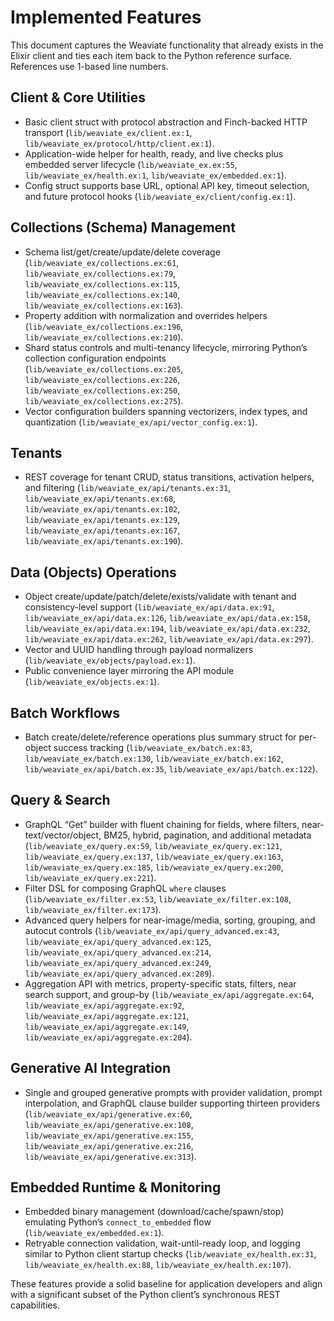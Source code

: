 # Implemented Features

This document captures the Weaviate functionality that already exists in the Elixir client and ties each item back to the Python reference surface. References use 1-based line numbers.

## Client & Core Utilities

- Basic client struct with protocol abstraction and Finch-backed HTTP transport (`lib/weaviate_ex/client.ex:1`, `lib/weaviate_ex/protocol/http/client.ex:1`).
- Application-wide helper for health, ready, and live checks plus embedded server lifecycle (`lib/weaviate_ex.ex:55`, `lib/weaviate_ex/health.ex:1`, `lib/weaviate_ex/embedded.ex:1`).
- Config struct supports base URL, optional API key, timeout selection, and future protocol hooks (`lib/weaviate_ex/client/config.ex:1`).

## Collections (Schema) Management

- Schema list/get/create/update/delete coverage (`lib/weaviate_ex/collections.ex:61`, `lib/weaviate_ex/collections.ex:79`, `lib/weaviate_ex/collections.ex:115`, `lib/weaviate_ex/collections.ex:140`, `lib/weaviate_ex/collections.ex:163`).
- Property addition with normalization and overrides helpers (`lib/weaviate_ex/collections.ex:196`, `lib/weaviate_ex/collections.ex:210`).
- Shard status controls and multi-tenancy lifecycle, mirroring Python’s collection configuration endpoints (`lib/weaviate_ex/collections.ex:205`, `lib/weaviate_ex/collections.ex:226`, `lib/weaviate_ex/collections.ex:250`, `lib/weaviate_ex/collections.ex:275`).
- Vector configuration builders spanning vectorizers, index types, and quantization (`lib/weaviate_ex/api/vector_config.ex:1`).

## Tenants

- REST coverage for tenant CRUD, status transitions, activation helpers, and filtering (`lib/weaviate_ex/api/tenants.ex:31`, `lib/weaviate_ex/api/tenants.ex:68`, `lib/weaviate_ex/api/tenants.ex:102`, `lib/weaviate_ex/api/tenants.ex:129`, `lib/weaviate_ex/api/tenants.ex:167`, `lib/weaviate_ex/api/tenants.ex:190`).

## Data (Objects) Operations

- Object create/update/patch/delete/exists/validate with tenant and consistency-level support (`lib/weaviate_ex/api/data.ex:91`, `lib/weaviate_ex/api/data.ex:126`, `lib/weaviate_ex/api/data.ex:158`, `lib/weaviate_ex/api/data.ex:194`, `lib/weaviate_ex/api/data.ex:232`, `lib/weaviate_ex/api/data.ex:262`, `lib/weaviate_ex/api/data.ex:297`).
- Vector and UUID handling through payload normalizers (`lib/weaviate_ex/objects/payload.ex:1`).
- Public convenience layer mirroring the API module (`lib/weaviate_ex/objects.ex:1`).

## Batch Workflows

- Batch create/delete/reference operations plus summary struct for per-object success tracking (`lib/weaviate_ex/batch.ex:83`, `lib/weaviate_ex/batch.ex:130`, `lib/weaviate_ex/batch.ex:162`, `lib/weaviate_ex/api/batch.ex:35`, `lib/weaviate_ex/api/batch.ex:122`).

## Query & Search

- GraphQL “Get” builder with fluent chaining for fields, where filters, near-text/vector/object, BM25, hybrid, pagination, and additional metadata (`lib/weaviate_ex/query.ex:59`, `lib/weaviate_ex/query.ex:121`, `lib/weaviate_ex/query.ex:137`, `lib/weaviate_ex/query.ex:163`, `lib/weaviate_ex/query.ex:185`, `lib/weaviate_ex/query.ex:200`, `lib/weaviate_ex/query.ex:221`).
- Filter DSL for composing GraphQL `where` clauses (`lib/weaviate_ex/filter.ex:53`, `lib/weaviate_ex/filter.ex:108`, `lib/weaviate_ex/filter.ex:173`).
- Advanced query helpers for near-image/media, sorting, grouping, and autocut controls (`lib/weaviate_ex/api/query_advanced.ex:43`, `lib/weaviate_ex/api/query_advanced.ex:125`, `lib/weaviate_ex/api/query_advanced.ex:214`, `lib/weaviate_ex/api/query_advanced.ex:249`, `lib/weaviate_ex/api/query_advanced.ex:289`).
- Aggregation API with metrics, property-specific stats, filters, near search support, and group-by (`lib/weaviate_ex/api/aggregate.ex:64`, `lib/weaviate_ex/api/aggregate.ex:92`, `lib/weaviate_ex/api/aggregate.ex:121`, `lib/weaviate_ex/api/aggregate.ex:149`, `lib/weaviate_ex/api/aggregate.ex:204`).

## Generative AI Integration

- Single and grouped generative prompts with provider validation, prompt interpolation, and GraphQL clause builder supporting thirteen providers (`lib/weaviate_ex/api/generative.ex:60`, `lib/weaviate_ex/api/generative.ex:108`, `lib/weaviate_ex/api/generative.ex:155`, `lib/weaviate_ex/api/generative.ex:216`, `lib/weaviate_ex/api/generative.ex:313`).

## Embedded Runtime & Monitoring

- Embedded binary management (download/cache/spawn/stop) emulating Python’s `connect_to_embedded` flow (`lib/weaviate_ex/embedded.ex:1`).
- Retryable connection validation, wait-until-ready loop, and logging similar to Python client startup checks (`lib/weaviate_ex/health.ex:31`, `lib/weaviate_ex/health.ex:88`, `lib/weaviate_ex/health.ex:107`).

These features provide a solid baseline for application developers and align with a significant subset of the Python client’s synchronous REST capabilities.
